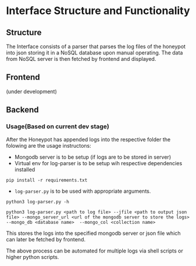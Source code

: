 # Interface Structure and Functionality

## Structure
The Interface consists of a parser that parses the log files of the honeypot into json storing it in a NoSQL database upon manual operating. The data from NoSQL server is then fetched by frontend and displayed.

## Frontend
(under development)
## Backend 
### Usage(Based on current dev stage)
After the Honeypot has appended logs into the respective folder the folowing are the usage instructons:
- Mongodb server is to be setup (if logs are to be stored in server)
- Virtual env for log-parser is to be setup wih respective dependencies installed
```
pip install -r requirements.txt
```
- `log-parser.py` is to be used with appropriate arguments.
```
python3 log-parser.py -h

python3 log-parser.py <path to log file> --jfile <path to output json file> --mongo_server_url <url of the mongodb server to store the logs>  --mongo_db <database name>  --mongo_col <collection name>
```
This stores the logs into the specified mongodb server or json file which can later be fetched by frontend.

The above process can be automated for multiple logs via shell scripts or higher python scripts.

